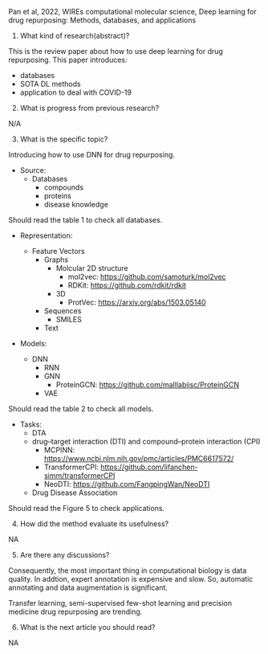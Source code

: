 Pan et al, 2022, WIREs computational molecular science, Deep learning for drug repurposing: Methods, databases, and applications


1. What kind of research(abstract)?

This is the review paper about how to use deep learning for drug repurposing.
This paper introduces:
- databases
- SOTA DL methods
- application to deal with COVID-19

2. What is progress from previous research?

N/A

3. What is the specific topic?

Introducing how to use DNN for drug repurposing.

- Source:
    - Databases
        - compounds
        - proteins
        - disease knowledge

Should read the table 1 to check all databases.

- Representation:
    - Feature Vectors
        - Graphs
            - Molcular 2D structure
                - mol2vec: https://github.com/samoturk/mol2vec
                - RDKit: https://github.com/rdkit/rdkit
            - 3D
                - ProtVec: https://arxiv.org/abs/1503.05140
        - Sequences
            - SMILES
        - Text

- Models:
    - DNN
        - RNN
        - GNN
            - ProteinGCN: https://github.com/malllabiisc/ProteinGCN
        - VAE

Should read the table 2 to check all models.

- Tasks:
    - DTA
    - drug–target interaction (DTI) and compound–protein interaction (CPI)
        - MCPINN: https://www.ncbi.nlm.nih.gov/pmc/articles/PMC6617572/
        - TransformerCPI: https://github.com/lifanchen-simm/transformerCPI
        - NeoDTI: https://github.com/FangpingWan/NeoDTI
    - Drug Disease Association

Should read the Figure 5 to check applications.

4. How did the method evaluate its usefulness?

NA

5. Are there any discussions?

Consequently, the most important thing in computational biology is data quality. In addtion, expert annotation is expensive and slow. So, automatic annotating and data augmentation is significant.

Transfer learning, semi-supervised few-shot learning and precision medicine drug repurposing are trending.


6. What is the next article you should read?

NA
